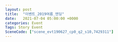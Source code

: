 ```yaml
---
layout: post
title:  "이벤트_2019여름_엔딩"
date:   2021-07-04 05:00:00 +0000
categories: Event
Tags: Story Event
SceneCode: ["scene_evt190627_cp0_q2_s10,7429311"]
---
```

